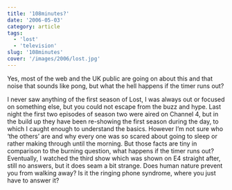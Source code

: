 ```yaml
---
title: '108minutes?'
date: '2006-05-03'
category: article
tags:
  - 'lost'
  - 'television'
slug: '108minutes'
cover: '/images/2006/lost.jpg'
---
```


Yes, most of the web and the UK public are going on about this and that noise that sounds like pong, but what the hell happens if the timer runs out?

I never saw anything of the first season of Lost, I was always out or focused on something else, but you could not escape from the buzz and hype. Last night the first two episodes of season two were aired on Channel 4, but in the build up they have been re-showing the first season during the day, to which I caught enough to understand the basics.
However I’m not sure who ‘the others’ are and why every one was so scared about going to sleep or rather making through until the morning. But those facts are tiny in comparison to the burning question, what happens if the timer runs out?
Eventually, I watched the third show which was shown on E4 straight after, still no answers, but it does seam a bit strange. Does human nature prevent you from walking away? Is it the ringing phone syndrome, where you just have to answer it?
